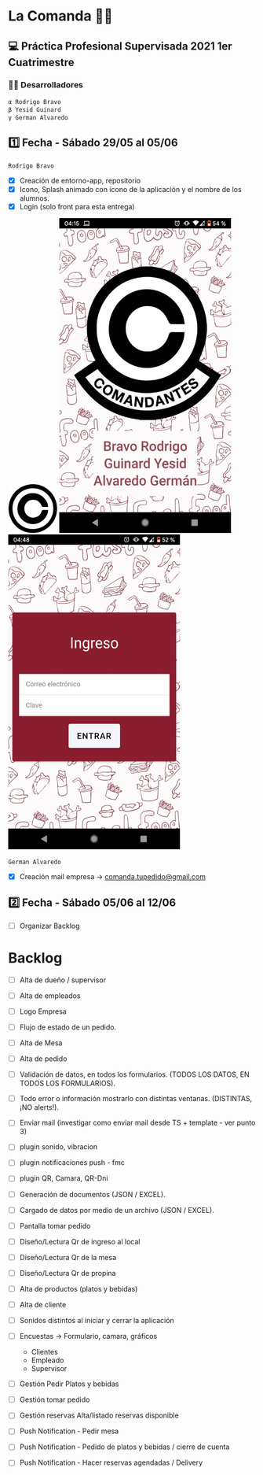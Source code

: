 # **La Comanda** :pizza::beer:
## :computer: Práctica Profesional Supervisada 2021 1er Cuatrimestre

### :man_technologist: Desarrolladores

```
α Rodrigo Bravo
β Yesid Guinard
γ German Alvaredo
```

## :one: Fecha - Sábado 29/05 al 05/06
```
Rodrigo Bravo
```
- [x] Creación de entorno-app, repositorio
- [x] Icono, Splash animado con ícono de la aplicación y el nombre de los alumnos.
- [x] Login (solo front para esta entrega)

<img src="recursos/icono.png" alt="comanda icono" width="100px" height="100px">
<img src="recursos/splash-sinanimacion.jpeg" alt="comanda splash" width="350px" height="640px">
<img src="recursos/login.jpeg" alt="comanda login" width="350px" height="640px">

```
German Alvaredo
```
- [x] Creación mail empresa -> comanda.tupedido@gmail.com 


## :two: Fecha - Sábado 05/06 al 12/06

- [ ] Organizar Backlog



# Backlog

- [ ] Alta de dueño / supervisor
- [ ] Alta de empleados
- [ ] Logo Empresa
- [ ] Flujo de estado de un pedido.
- [ ] Alta de Mesa
- [ ] Alta de pedido
- [ ] Validación de datos, en todos los formularios. (TODOS LOS DATOS, EN TODOS LOS FORMULARIOS).
- [ ] Todo error o información mostrarlo con distintas ventanas. (DISTINTAS, ¡NO alerts!).
- [ ] Enviar mail (investigar como enviar mail desde TS + template - ver punto 3)
- [ ] plugin sonido, vibracion
- [ ] plugin notificaciones push - fmc
- [ ] plugin QR, Camara, QR-Dni
- [ ] Generación de documentos (JSON / EXCEL).
- [ ] Cargado de datos por medio de un archivo (JSON / EXCEL).
- [ ] Pantalla tomar pedido
- [ ] Diseño/Lectura Qr de ingreso al local
- [ ] Diseño/Lectura Qr de la mesa
- [ ] Diseño/Lectura Qr de propina
- [ ] Alta de productos (platos y bebidas)
- [ ] Alta de cliente
- [ ] Sonidos distintos al iniciar y cerrar la aplicación

- [ ] Encuestas ->  Formulario, camara, gráficos
   * Clientes
   * Empleado
   * Supervisor

- [ ] Gestión Pedir Platos y bebidas
- [ ] Gestión tomar pedido
- [ ] Gestión reservas Alta/listado reservas disponible
- [ ] Push Notification - Pedir mesa
- [ ] Push Notification - Pedido de platos y bebidas / cierre de cuenta
- [ ] Push Notification - Hacer reservas agendadas / Delivery